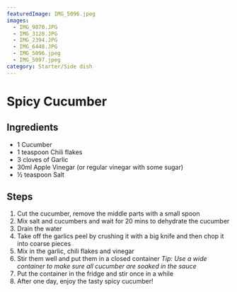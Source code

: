 ```yaml
---
featuredImage: IMG_5096.jpeg
images:
  - IMG_9870.JPG
  - IMG_3128.JPG
  - IMG_2394.JPG
  - IMG_6448.JPG
  - IMG_5096.jpeg
  - IMG_5097.jpeg
category: Starter/Side dish
---
```


# Spicy Cucumber

## Ingredients

- 1 Cucumber
- 1 teaspoon Chili flakes
- 3 cloves of Garlic
- 30ml Apple Vinegar (or regular vinegar with some sugar)
- ½ teaspoon Salt

## Steps

1. Cut the cucumber, remove the middle parts with a small spoon
1. Mix salt and cucumbers and wait for 20 mins to dehydrate the cucumber
1. Drain the water
1. Take off the garlics peel by crushing it with a big knife and then chop it into coarse pieces
1. Mix in the garlic, chili flakes and vinegar
1. Stir them well and put them in a closed container
   _Tip: Use a wide container to make sure all cucumber are soaked in the sauce_
1. Put the container in the fridge and stir once in a while
1. After one day, enjoy the tasty spicy cucumber!
